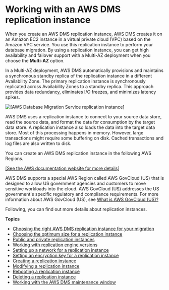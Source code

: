 # Working with an AWS DMS replication instance<a name="CHAP_ReplicationInstance"></a>

When you create an AWS DMS replication instance, AWS DMS creates it on an Amazon EC2 instance in a virtual private cloud \(VPC\) based on the Amazon VPC service\. You use this replication instance to perform your database migration\. By using a replication instance, you can get high availability and failover support with a Multi\-AZ deployment when you choose the **Multi\-AZ** option\. 

In a Multi\-AZ deployment, AWS DMS automatically provisions and maintains a synchronous standby replica of the replication instance in a different Availability Zone\. The primary replication instance is synchronously replicated across Availability Zones to a standby replica\. This approach provides data redundancy, eliminates I/O freezes, and minimizes latency spikes\.

![\[AWS Database Migration Service replication instance\]](http://docs.aws.amazon.com/dms/latest/userguide/images/datarep-conceptual2.png)

AWS DMS uses a replication instance to connect to your source data store, read the source data, and format the data for consumption by the target data store\. A replication instance also loads the data into the target data store\. Most of this processing happens in memory\. However, large transactions might require some buffering on disk\. Cached transactions and log files are also written to disk\.

You can create an AWS DMS replication instance in the following AWS Regions\.

[\[See the AWS documentation website for more details\]](http://docs.aws.amazon.com/dms/latest/userguide/CHAP_ReplicationInstance.html)

AWS DMS supports a special AWS Region called AWS GovCloud \(US\) that is designed to allow US government agencies and customers to move sensitive workloads into the cloud\. AWS GovCloud \(US\) addresses the US government's specific regulatory and compliance requirements\. For more information about AWS GovCloud \(US\), see [What is AWS GovCloud \(US\)?](http://docs.aws.amazon.com/govcloud-us/latest/UserGuide/whatis.html)

Following, you can find out more details about replication instances\.

**Topics**
+ [Choosing the right AWS DMS replication instance for your migration](CHAP_ReplicationInstance.Types.md)
+ [Choosing the optimum size for a replication instance](CHAP_BestPractices.SizingReplicationInstance.md)
+ [Public and private replication instances](CHAP_ReplicationInstance.PublicPrivate.md)
+ [Working with replication engine versions](CHAP_ReplicationInstance.EngineVersions.md)
+ [Setting up a network for a replication instance](CHAP_ReplicationInstance.VPC.md)
+ [Setting an encryption key for a replication instance](CHAP_ReplicationInstance.EncryptionKey.md)
+ [Creating a replication instance](CHAP_ReplicationInstance.Creating.md)
+ [Modifying a replication instance](CHAP_ReplicationInstance.Modifying.md)
+ [Rebooting a replication instance](CHAP_ReplicationInstance.Rebooting.md)
+ [Deleting a replication instance](CHAP_ReplicationInstance.Deleting.md)
+ [Working with the AWS DMS maintenance window](CHAP_ReplicationInstance.MaintenanceWindow.md)